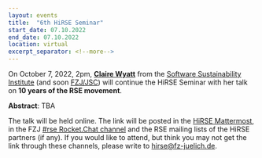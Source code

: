 ```yaml
---
layout: events
title:  "6th HiRSE Seminar"
start_date: 07.10.2022
end_date: 07.10.2022
location: virtual
excerpt_separator: <!--more-->
---
```


On October 7, 2022, 2pm, [**Claire Wyatt**](https://www.software.ac.uk/about/staff/person/claire-wyatt) from the [Software Sustainability Institute](https://www.software.ac.uk/) (and soon [FZJ/JSC](https://www.fz-juelich.de/ias/jsc/)) will continue the HiRSE Seminar with her talk on **10 years of the RSE movement**. 
<!--more-->

**Abstract**: TBA

The talk will be held online. The link will be posted in the [HiRSE Mattermost](https://mattermost.hzdr.de/hirse), in the FZJ [#rse Rocket.Chat channel](https://chat.fz-juelich.de/channel/rse) and the RSE mailing lists of the HiRSE partners (if any). If you would like to attend, but think you may not get the link through these channels, please write to [hirse@fz-juelich.de](mailto:hirse@fz-juelich.de).
